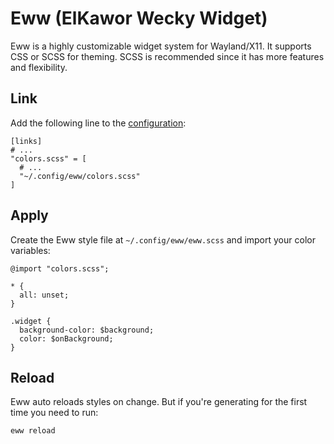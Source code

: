 # Eww (ElKawor Wecky Widget)

Eww is a highly customizable widget system for Wayland/X11. It supports CSS or SCSS
for theming. SCSS is recommended since it has more features and flexibility.

## Link

Add the following line to the [configuration](/configuration#linking-generated-files):

```toml{5}
[links]
# ...
"colors.scss" = [
  # ...
  "~/.config/eww/colors.scss"
]
```

## Apply

Create the Eww style file at `~/.config/eww/eww.scss` and import your color
variables:

```scss{1,8,9}
@import "colors.scss";

* {
  all: unset;
}

.widget {
  background-color: $background;
  color: $onBackground;
}
```

## Reload

Eww auto reloads styles on change. But if you're generating for the first time you
need to run:

```bash
eww reload
```
